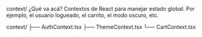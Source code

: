 context/
¿Qué va acá?
Contextos de React para manejar estado global. Por ejemplo, el usuario logueado, el carrito, el modo oscuro, etc.

context/
├── AuthContext.tsx
├── ThemeContext.tsx
└── CartContext.tsx
